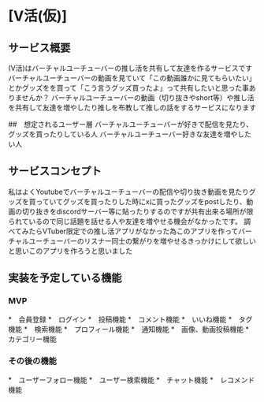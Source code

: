 # [V活(仮)]

## サービス概要
(V活)はバーチャルユーチューバーの推し活を共有して友達を作るサービスです
バーチャルユーチューバーの動画を見ていて「この動画誰かに見てもらいたい」とかグッズをを買って「こう言うグッズ買ったよ」って共有したいと思った事ありませんか？
バーチャルユーチューバーの動画（切り抜きやshort等）や推し活を共有して友達を増やしたり推しを布教して推しの話をするサービスになります

##　想定されるユーザー層
バーチャルユーチューバーが好きで配信を見たり、グッズを買ったりしている人
バーチャルユーチューバー好きな友達を増やしたい人

## サービスコンセプト
私はよくYoutubeでバーチャルユーチューバーの配信や切り抜き動画を見たりグッズを買っていてグッズを買ったりした時にxに買ったグッズをpostしたり、動画の切り抜きをdiscordサーバー等に貼ったりするのですが共有出来る場所が限られているので同じ話題を話せる人や友達を増やせる機会がなかったです。
調べてみたらVTuber限定での推し活アプリがなかった為このアプリを作ってバーチャルユーチューバーのリスナー同士の繋がりを増やせるきっかけにして欲しいと思いこのアプリを作ろうと思いました

## 実装を予定している機能
### MVP
*　会員登録
*　ログイン
*　投稿機能
*　コメント機能
*　いいね機能
*　タグ機能
*　検索機能
*　プロフィール機能
*　通知機能
*　画像、動画投稿機能
*　カテゴリー機能

### その後の機能
*　ユーザーフォロー機能
*　ユーザー検索機能
*　チャット機能
*　レコメンド機能

